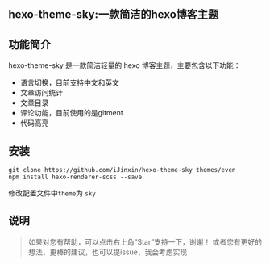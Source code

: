 ## hexo-theme-sky:一款简洁的hexo博客主题

## 功能简介
hexo-theme-sky 是一款简洁轻量的 hexo 博客主题，主要包含以下功能：
- 语言切换，目前支持中文和英文
- 文章访问统计
- 文章目录
- 评论功能，目前使用的是gitment
- 代码高亮

## 安装
```
git clone https://github.com/iJinxin/hexo-theme-sky themes/even
npm install hexo-renderer-scss --save
```
修改配置文件中``` theme ```为 ```sky```

## 说明
> 如果对您有帮助，可以点击右上角“Star”支持一下，谢谢！
> 或者您有更好的想法，更棒的建议，也可以提issue，我会考虑实现